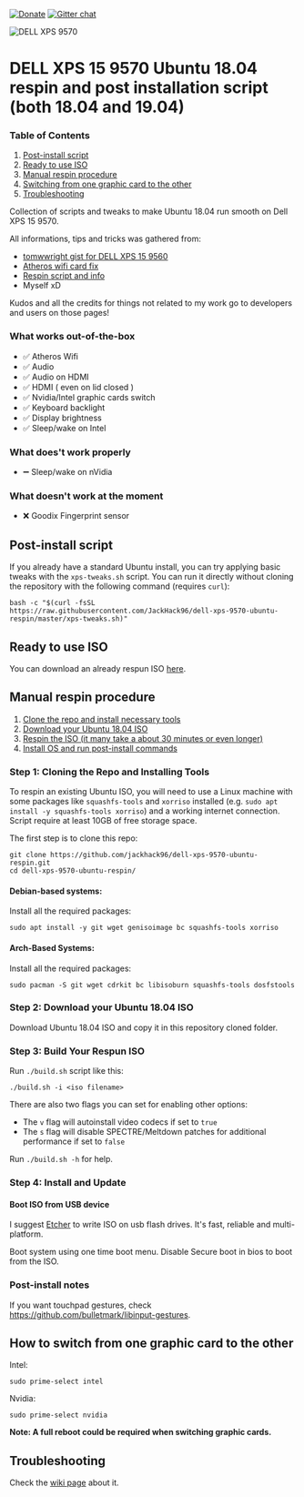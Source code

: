 [![Donate](https://img.shields.io/badge/Donate-PayPal-green.svg)](https://paypal.me/matteoiervasi)
[![Gitter chat](https://badges.gitter.im/gitterHQ/gitter.png)](https://gitter.im/dell-xps-9570-ubuntu-respin/Lobby?utm_source=share-link&utm_medium=link&utm_campaign=share-link)

![DELL XPS 9570](https://github.com/jackhack96/dell-xps-9570-ubuntu-respin/raw/master/screenshot.png)

# DELL XPS 15 9570 Ubuntu 18.04 respin and post installation script (both 18.04 and 19.04)

### Table of Contents
1. [Post-install script](#post-install-script)
2. [Ready to use ISO](#ready-to-use-iso)
3. [Manual respin procedure](#manual-respin-procedure)
4. [Switching from one graphic card to the other](#how-to-switch-from-one-graphic-card-to-the-other)
5. [Troubleshooting](#troubleshooting)

Collection of scripts and tweaks to make Ubuntu 18.04 run smooth on Dell XPS 15 9570.

All informations, tips and tricks was gathered from:

- [tomwwright gist for DELL XPS 15 9560](https://gist.github.com/tomwwright/f88e2ddb344cf99f299935e1312da880)
- [Atheros wifi card fix](https://ubuntuforums.org/showthread.php?t=2323812&page=2)
- [Respin script and info](http://linuxiumcomau.blogspot.com/)
- Myself xD

Kudos and all the credits for things not related to my work go to developers and users on those pages!

### What works out-of-the-box

 - ✅ Atheros Wifi
 - ✅ Audio
 - ✅ Audio on HDMI
 - ✅ HDMI ( even on lid closed )
 - ✅ Nvidia/Intel graphic cards switch
 - ✅ Keyboard backlight
 - ✅ Display brightness
 - ✅ Sleep/wake on Intel

### What does't work properly
 - ➖ Sleep/wake on nVidia

### What doesn't work at the moment

 - ❌ Goodix Fingerprint sensor

## Post-install script
If you already have a standard Ubuntu install, you can try applying basic tweaks with the `xps-tweaks.sh` script.
You can run it directly without cloning the repository with the following command (requires `curl`):
```shell
bash -c "$(curl -fsSL https://raw.githubusercontent.com/JackHack96/dell-xps-9570-ubuntu-respin/master/xps-tweaks.sh)"
```

## Ready to use ISO
You can download an already respun ISO [here](https://drive.google.com/open?id=1FzOQTGXLFp_F6MxKerwicirCF2juylcO).

## Manual respin procedure

1. [Clone the repo and install necessary tools](#step-1-cloning-the-repo-and-installing-tools)
2. [Download your Ubuntu 18.04 ISO](#step-2-download-your-ubuntu-1804-iso)
3. [Respin the ISO (it many take a about 30 minutes or even longer)](#step-3-build-your-respun-iso)
4. [Install OS and run post-install commands](#step-4-install-and-update)

### Step 1: Cloning the Repo and Installing Tools

To respin an existing Ubuntu ISO, you will need to use a Linux machine with some packages like `squashfs-tools` and `xorriso` installed (e.g. `sudo apt install -y squashfs-tools xorriso`) and a working internet connection. Script require at least 10GB of free storage space.

The first step is to clone this repo: 
```
git clone https://github.com/jackhack96/dell-xps-9570-ubuntu-respin.git
cd dell-xps-9570-ubuntu-respin/
```
#### Debian-based systems:

Install all the required packages:
```
sudo apt install -y git wget genisoimage bc squashfs-tools xorriso
```
#### Arch-Based Systems:

Install all the required packages:
``` 
sudo pacman -S git wget cdrkit bc libisoburn squashfs-tools dosfstools
```

### Step 2: Download your Ubuntu 18.04 ISO

Download Ubuntu 18.04 ISO and copy it in this repository cloned folder.

### Step 3: Build Your Respun ISO

Run `./build.sh` script like this:
```shell
./build.sh -i <iso filename>
``` 
There are also two flags you can set for enabling other options:
- The `v` flag will autoinstall video codecs if set to  `true`
- The `s` flag will disable SPECTRE/Meltdown patches for additional performance if set to `false`

Run `./build.sh -h` for help.

### Step 4: Install and Update

#### Boot ISO from USB device

I suggest [Etcher](https://etcher.io/) to write ISO on usb flash drives.
It's fast, reliable and multi-platform.

Boot system using one time boot menu.
Disable Secure boot in bios to boot from the ISO.

### Post-install notes

If you want touchpad gestures, check https://github.com/bulletmark/libinput-gestures.

## How to switch from one graphic card to the other

Intel:
```
sudo prime-select intel
```
Nvidia:
```
sudo prime-select nvidia
```

**Note: A full reboot could be required when switching graphic cards.**

## Troubleshooting

Check the [wiki page](https://github.com/JackHack96/dell-xps-9570-ubuntu-respin/wiki/Troubleshooting) about it.
